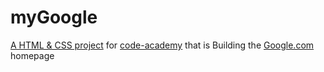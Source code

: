 # myGoogle
[A HTML & CSS project](https://github.com/gazaskygeeks/code-academy/blob/master/pre-requisites/04-project.md) for [code-academy](https://github.com/gazaskygeeks/code-academy) that is Building the [Google.com](https://www.google.com/) homepage



